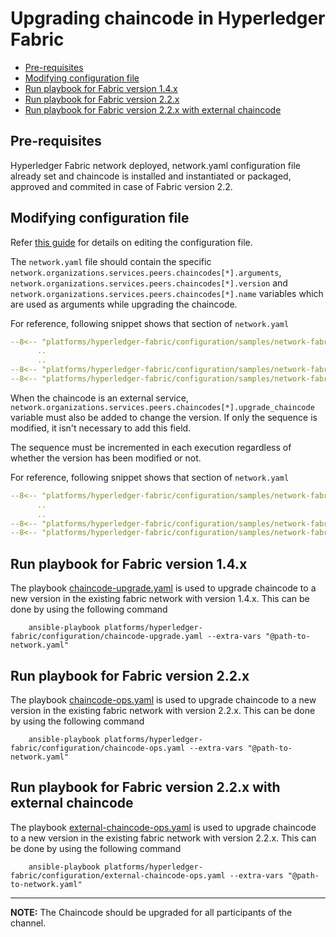 [//]: # (##############################################################################################)
[//]: # (Copyright Accenture. All Rights Reserved.)
[//]: # (SPDX-License-Identifier: Apache-2.0)
[//]: # (##############################################################################################)

<a name = "upgrading-chaincode"></a>
# Upgrading chaincode in Hyperledger Fabric

- [Pre-requisites](#pre-requisites)
- [Modifying configuration file](#modifying-configuration-file)
- [Run playbook for Fabric version 1.4.x](#run-playbook-for-fabric-version-14x)
- [Run playbook for Fabric version 2.2.x](#run-playbook-for-fabric-version-22x)
- [Run playbook for Fabric version 2.2.x with external chaincode](#run-playbook-for-fabric-version-22x-with-external-chaincode)

<a name = "pre_req"></a>
## Pre-requisites
Hyperledger Fabric network deployed, network.yaml configuration file already set and chaincode is installed and instantiated or packaged, approved and commited in case of Fabric version 2.2.

<a name = "create_config_file"></a>
## Modifying configuration file

Refer [this guide](../networkyaml-fabric.md) for details on editing the configuration file.

The `network.yaml` file should contain the specific `network.organizations.services.peers.chaincodes[*].arguments`, `network.organizations.services.peers.chaincodes[*].version` and `network.organizations.services.peers.chaincodes[*].name` variables which are used as arguments while upgrading the chaincode.

For reference, following snippet shows that section of `network.yaml`

```yaml
--8<-- "platforms/hyperledger-fabric/configuration/samples/network-fabricv2.yaml:242:248"
      ..
      ..
--8<-- "platforms/hyperledger-fabric/configuration/samples/network-fabricv2.yaml:297:297"
--8<-- "platforms/hyperledger-fabric/configuration/samples/network-fabricv2.yaml:304:338"
```

When the chaincode is an external service, `network.organizations.services.peers.chaincodes[*].upgrade_chaincode` variable must also be added to change the version. If only the sequence is modified, it isn't necessary to add this field.

The sequence must be incremented in each execution regardless of whether the version has been modified or not.

For reference, following snippet shows that section of `network.yaml`

```yaml
--8<-- "platforms/hyperledger-fabric/configuration/samples/network-fabricv2-external-chaincode.yaml:227:233"
      ..
      ..
--8<-- "platforms/hyperledger-fabric/configuration/samples/network-fabricv2-external-chaincode.yaml:282:282"
--8<-- "platforms/hyperledger-fabric/configuration/samples/network-fabricv2-external-chaincode.yaml:289:321"
```

<a name = "run_network"></a>
## Run playbook for Fabric version 1.4.x

The playbook [chaincode-upgrade.yaml](https://github.com/hyperledger/bevel/tree/main/platforms/hyperledger-fabric/configuration/chaincode-upgrade.yaml) is used to upgrade chaincode to a new version in the existing fabric network with version 1.4.x.
This can be done by using the following command

```
    ansible-playbook platforms/hyperledger-fabric/configuration/chaincode-upgrade.yaml --extra-vars "@path-to-network.yaml"
```

## Run playbook for Fabric version 2.2.x

The playbook [chaincode-ops.yaml](https://github.com/hyperledger/bevel/tree/main/platforms/hyperledger-fabric/configuration/chaincode-ops.yaml) is used to upgrade chaincode to a new version in the existing fabric network with version 2.2.x.
This can be done by using the following command

```
    ansible-playbook platforms/hyperledger-fabric/configuration/chaincode-ops.yaml --extra-vars "@path-to-network.yaml"
```
## Run playbook for Fabric version 2.2.x with external chaincode

The playbook [external-chaincode-ops.yaml](https://github.com/hyperledger/bevel/tree/main/platforms/hyperledger-fabric/configuration/external-chaincode-ops.yaml) is used to upgrade chaincode to a new version in the existing fabric network with version 2.2.x.
This can be done by using the following command

```
    ansible-playbook platforms/hyperledger-fabric/configuration/external-chaincode-ops.yaml --extra-vars "@path-to-network.yaml"
```

---
**NOTE:** The Chaincode should be upgraded for all participants of the channel.